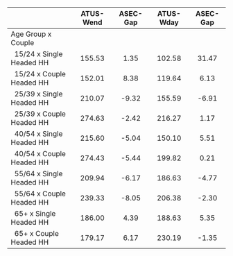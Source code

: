 
|                      |    ATUS-Wend |     ASEC-Gap |    ATUS-Wday |     ASEC-Gap |
| -------------------- | :----------: | :----------: | :----------: | :----------: |
| Age Group x Couple   |              |              |              |              |
| &nbsp;&nbsp;15/24 x Single Headed HH |       155.53 |         1.35 |       102.58 |        31.47 |
| &nbsp;&nbsp;15/24 x Couple Headed HH |       152.01 |         8.38 |       119.64 |         6.13 |
| &nbsp;&nbsp;25/39 x Single Headed HH |       210.07 |        -9.32 |       155.59 |        -6.91 |
| &nbsp;&nbsp;25/39 x Couple Headed HH |       274.63 |        -2.42 |       216.27 |         1.17 |
| &nbsp;&nbsp;40/54 x Single Headed HH |       215.60 |        -5.04 |       150.10 |         5.51 |
| &nbsp;&nbsp;40/54 x Couple Headed HH |       274.43 |        -5.44 |       199.82 |         0.21 |
| &nbsp;&nbsp;55/64 x Single Headed HH |       209.94 |        -6.17 |       186.63 |        -4.77 |
| &nbsp;&nbsp;55/64 x Couple Headed HH |       239.33 |        -8.05 |       206.38 |        -2.30 |
| &nbsp;&nbsp;65+ x Single Headed HH |       186.00 |         4.39 |       188.63 |         5.35 |
| &nbsp;&nbsp;65+ x Couple Headed HH |       179.17 |         6.17 |       230.19 |        -1.35 |


